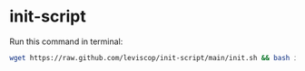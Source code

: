 # init-script

Run this command in terminal:
```bash
wget https://raw.github.com/leviscop/init-script/main/init.sh && bash init.sh
```
